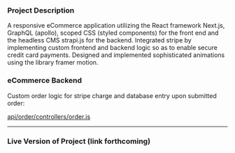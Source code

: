 ### Project Description

A responsive eCommerce application utilizing the React framework Next.js, GraphQL (apollo), scoped CSS (styled components) for the front end and the headless CMS strapi.js for the backend. Integrated stripe by implementing custom frontend and backend logic so as to enable secure credit card payments. Designed and implemented sophisticated animations using the library framer motion.

### eCommerce Backend

Custom order logic for stripe charge and database entry upon submitted order:

[api/order/controllers/order.js](https://github.com/mthomas100/ecommerce-backend/blob/master/api/order/controllers/order.js)


----

### Live Version of Project (link forthcoming)
